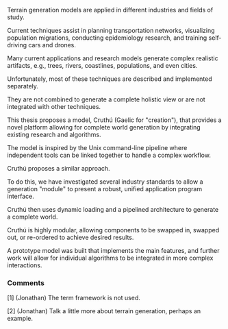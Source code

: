 Terrain generation models are applied in different industries and fields of study.

Current techniques assist in planning transportation networks, visualizing population migrations, conducting epidemiology research, and training self-driving cars and drones.

Many current applications and research models generate complex realistic artifacts, e.g., trees, rivers, coastlines, populations, and even cities.

Unfortunately, most of these techniques are described and implemented separately.

They are not combined to generate a complete holistic view or are not integrated with other techniques.

This thesis proposes a model, Cruthú (Gaelic for "creation"), that provides a novel platform allowing for complete world generation by integrating existing research and algorithms.

The model is inspired by the Unix command-line pipeline where independent tools can be linked together to handle a complex workflow.

Cruthú proposes a similar approach.

To do this, we have investigated several industry standards to allow a generation "module" to present a robust, unified application program interface.

Cruthú then uses dynamic loading and a pipelined architecture to generate a complete world.

Cruthú is highly modular, allowing components to be swapped in, swapped out, or re-ordered to achieve desired results.

A prototype model was built that implements the main features, and further work will allow for individual algorithms to be integrated in more complex interactions.

### Comments
<a class="anchor" id="1">[1] (Jonathan) The term framework is not used.</a>

<a class="anchor" id="1">[2] (Jonathan) Talk a little more about terrain generation, perhaps an example.</a>
